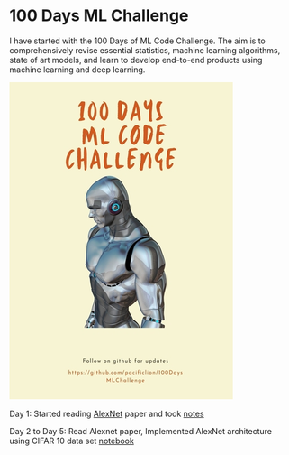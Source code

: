 # 100 Days ML Challenge

I have started with the 100 Days of ML Code Challenge. The aim is to comprehensively revise essential statistics, machine learning algorithms, state of art models, and learn to develop end-to-end products using machine learning and deep learning.

![100 Day ML Challenge](https://github.com/pacificlion/100DaysMLChallenge/blob/main/challenge.jpg)

Day 1: Started reading [AlexNet](https://papers.nips.cc/paper/2012/hash/c399862d3b9d6b76c8436e924a68c45b-Abstract.html) paper and took [notes](https://github.com/pacificlion/100DaysMLChallenge/blob/main/Day1/alexnet_tensorflow.ipynb)

Day 2 to Day 5: Read Alexnet paper, Implemented AlexNet architecture using CIFAR 10 data set [notebook](https://github.com/pacificlion/100DaysMLChallenge/blob/main/Day4/alexnet_tensorflow.ipynb)
